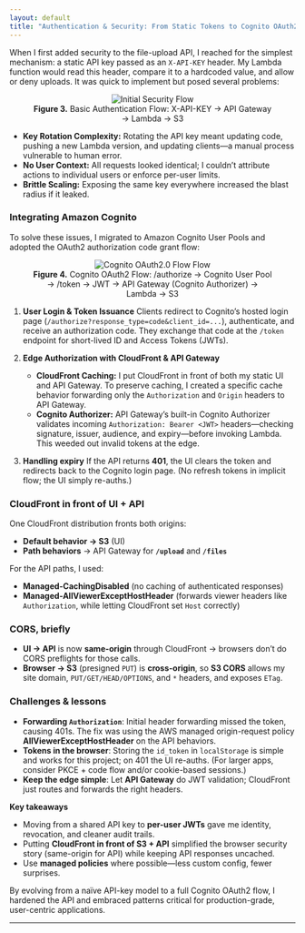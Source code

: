 ```yaml
---
layout: default
title: "Authentication & Security: From Static Tokens to Cognito OAuth2"
---
```


When I first added security to the file-upload API, I reached for the simplest mechanism: a static API key passed as an `X-API-KEY` header. My Lambda function would read this header, compare it to a hardcoded value, and allow or deny uploads. It was quick to implement but posed several problems:

<div align="center">
  <figure>
    <img src="{{ site.baseurl }}/assets/images/initial-security-flow.png" alt="Initial Security Flow" />
    <figcaption><strong>Figure 3.</strong> Basic Authentication Flow: X-API-KEY → API Gateway → Lambda → S3</figcaption>
  </figure>
</div>

- **Key Rotation Complexity:** Rotating the API key meant updating code, pushing a new Lambda version, and updating clients—a manual process vulnerable to human error.
- **No User Context:** All requests looked identical; I couldn’t attribute actions to individual users or enforce per-user limits.
- **Brittle Scaling:** Exposing the same key everywhere increased the blast radius if it leaked.

### Integrating Amazon Cognito
To solve these issues, I migrated to Amazon Cognito User Pools and adopted the OAuth2 authorization code grant flow:

<div align="center">
  <figure>
    <img src="{{ site.baseurl }}/assets/images/cognito-oauth2-flow.png" alt="Cognito OAuth2.0 Flow Flow" />
    <figcaption><strong>Figure 4.</strong> Cognito OAuth2 Flow: /authorize → Cognito User Pool → /token → JWT → API Gateway (Cognito Authorizer) → Lambda → S3</figcaption>
  </figure>
</div>

1. **User Login & Token Issuance**
   Clients redirect to Cognito’s hosted login page (`/authorize?response_type=code&client_id=...`), authenticate, and receive an authorization code. They exchange that code at the `/token` endpoint for short-lived ID and Access Tokens (JWTs).

2. **Edge Authorization with CloudFront & API Gateway**
   - **CloudFront Caching:** I put CloudFront in front of both my static UI and API Gateway. To preserve caching, I created a specific cache behavior forwarding only the `Authorization` and `Origin` headers to API Gateway.
   - **Cognito Authorizer:** API Gateway’s built-in Cognito Authorizer validates incoming `Authorization: Bearer <JWT>` headers—checking signature, issuer, audience, and expiry—before invoking Lambda. This weeded out invalid tokens at the edge.

3. **Handling expiry**
If the API returns **401**, the UI clears the token and redirects back to the Cognito login page. (No refresh tokens in implicit flow; the UI simply re-auths.)

### CloudFront in front of UI + API

One CloudFront distribution fronts both origins:

- **Default behavior → S3** (UI)
- **Path behaviors** → API Gateway for **`/upload`** and **`/files`**

For the API paths, I used:
- **Managed-CachingDisabled** (no caching of authenticated responses)
- **Managed-AllViewerExceptHostHeader** (forwards viewer headers like `Authorization`, while letting CloudFront set `Host` correctly)

### CORS, briefly

- **UI → API** is now **same-origin** through CloudFront → browsers don’t do CORS preflights for those calls.  
- **Browser → S3** (presigned `PUT`) is **cross-origin**, so **S3 CORS** allows my site domain, `PUT/GET/HEAD/OPTIONS`, and `*` headers, and exposes `ETag`.

### Challenges & lessons

- **Forwarding `Authorization`**: Initial header forwarding missed the token, causing 401s. The fix was using the AWS managed origin-request policy **AllViewerExceptHostHeader** on the API behaviors.  
- **Tokens in the browser**: Storing the `id_token` in `localStorage` is simple and works for this project; on 401 the UI re-auths. (For larger apps, consider PKCE + code flow and/or cookie-based sessions.)  
- **Keep the edge simple**: Let **API Gateway** do JWT validation; CloudFront just routes and forwards the right headers.

**Key takeaways**

- Moving from a shared API key to **per-user JWTs** gave me identity, revocation, and cleaner audit trails.  
- Putting **CloudFront in front of S3 + API** simplified the browser security story (same-origin for API) while keeping API responses uncached.  
- Use **managed policies** where possible—less custom config, fewer surprises.

By evolving from a naïve API-key model to a full Cognito OAuth2 flow, I hardened the API and embraced patterns critical for production-grade, user-centric applications.

---------------